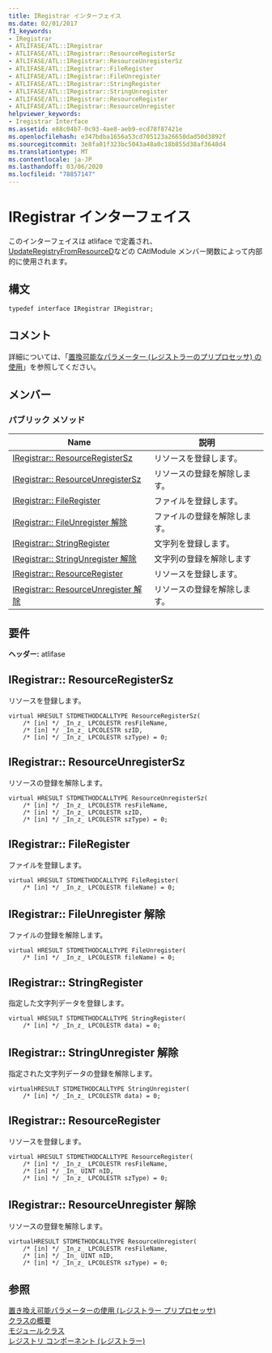 ```yaml
---
title: IRegistrar インターフェイス
ms.date: 02/01/2017
f1_keywords:
- IRegistrar
- ATLIFASE/ATL::IRegistrar
- ATLIFASE/ATL::IRegistrar::ResourceRegisterSz
- ATLIFASE/ATL::IRegistrar::ResourceUnregisterSz
- ATLIFASE/ATL::IRegistrar::FileRegister
- ATLIFASE/ATL::IRegistrar::FileUnregister
- ATLIFASE/ATL::IRegistrar::StringRegister
- ATLIFASE/ATL::IRegistrar::StringUnregister
- ATLIFASE/ATL::IRegistrar::ResourceRegister
- ATLIFASE/ATL::IRegistrar::ResourceUnregister
helpviewer_keywords:
- Iregistrar Interface
ms.assetid: e88c04b7-0c93-4ae8-aeb9-ecd78f87421e
ms.openlocfilehash: e347bdba1656a53cd705123a26650dad50d3892f
ms.sourcegitcommit: 3e8fa01f323bc5043a48a0c18b855d38af3648d4
ms.translationtype: MT
ms.contentlocale: ja-JP
ms.lasthandoff: 03/06/2020
ms.locfileid: "78857147"
---
```

# <a name="iregistrar-interface"></a>IRegistrar インターフェイス

このインターフェイスは atliface で定義され、 [UpdateRegistryFromResourceD](catlmodule-class.md#updateregistryfromresourced)などの CAtlModule メンバー関数によって内部的に使用されます。

## <a name="syntax"></a>構文

```
typedef interface IRegistrar IRegistrar;
```

## <a name="remarks"></a>コメント

詳細については、「[置換可能なパラメーター (レジストラーのプリプロセッサ) の使用](../../atl/using-replaceable-parameters-the-registrar-s-preprocessor.md)」を参照してください。

## <a name="members"></a>メンバー

### <a name="public-methods"></a>パブリック メソッド

|Name|説明|
|----------|-----------------|
|[IRegistrar:: ResourceRegisterSz](#resourceregistersz)|リソースを登録します。 |
|[IRegistrar:: ResourceUnregisterSz](#resourceunregistersz)| リソースの登録を解除します。|
|[IRegistrar:: FileRegister](#fileregister)|ファイルを登録します。|
|[IRegistrar:: FileUnregister 解除](#fileunregister)|ファイルの登録を解除します。|
|[IRegistrar:: StringRegister](#stringregister)|文字列を登録します。|
|[IRegistrar:: StringUnregister 解除](#stringunregister)|文字列の登録を解除します|
|[IRegistrar:: ResourceRegister](#resourceregister)|リソースを登録します。|
|[IRegistrar:: ResourceUnregister 解除](#resourceunregister)|リソースの登録を解除します。|

## <a name="requirements"></a>要件

**ヘッダー:** atlifase

##  <a name="resourceregistersz"></a>IRegistrar:: ResourceRegisterSz

リソースを登録します。

```
virtual HRESULT STDMETHODCALLTYPE ResourceRegisterSz(
    /* [in] */ _In_z_ LPCOLESTR resFileName,
    /* [in] */ _In_z_ LPCOLESTR szID,
    /* [in] */ _In_z_ LPCOLESTR szType) = 0;
```

##  <a name="resourceunregistersz"></a>IRegistrar:: ResourceUnregisterSz

リソースの登録を解除します。

```
virtual HRESULT STDMETHODCALLTYPE ResourceUnregisterSz(
    /* [in] */ _In_z_ LPCOLESTR resFileName,
    /* [in] */ _In_z_ LPCOLESTR szID,
    /* [in] */ _In_z_ LPCOLESTR szType) = 0;
```

##  <a name="fileregister"></a>IRegistrar:: FileRegister

ファイルを登録します。

```
virtual HRESULT STDMETHODCALLTYPE FileRegister(
    /* [in] */ _In_z_ LPCOLESTR fileName) = 0;
```

##  <a name="fileunregister"></a>IRegistrar:: FileUnregister 解除

ファイルの登録を解除します。

```
virtual HRESULT STDMETHODCALLTYPE FileUnregister(
    /* [in] */ _In_z_ LPCOLESTR fileName) = 0;
```

##  <a name="stringregister"></a>IRegistrar:: StringRegister

指定した文字列データを登録します。

```
virtual HRESULT STDMETHODCALLTYPE StringRegister(
    /* [in] */ _In_z_ LPCOLESTR data) = 0;
```

##  <a name="stringunregister"></a>IRegistrar:: StringUnregister 解除

指定された文字列データの登録を解除します。

```
virtualHRESULT STDMETHODCALLTYPE StringUnregister(
    /* [in] */ _In_z_ LPCOLESTR data) = 0;
```

##  <a name="resourceregister"></a>IRegistrar:: ResourceRegister

リソースを登録します。

```
virtual HRESULT STDMETHODCALLTYPE ResourceRegister(
    /* [in] */ _In_z_ LPCOLESTR resFileName,
    /* [in] */ _In_ UINT nID,
    /* [in] */ _In_z_ LPCOLESTR szType) = 0;
```

##  <a name="resourceunregister"></a>IRegistrar:: ResourceUnregister 解除

リソースの登録を解除します。

```
virtualHRESULT STDMETHODCALLTYPE ResourceUnregister(
    /* [in] */ _In_z_ LPCOLESTR resFileName,
    /* [in] */ _In_ UINT nID,
    /* [in] */ _In_z_ LPCOLESTR szType) = 0;
```

## <a name="see-also"></a>参照

[置き換え可能パラメーターの使用 (レジストラー プリプロセッサ)](../../atl/using-replaceable-parameters-the-registrar-s-preprocessor.md)<br/>
[クラスの概要](../../atl/atl-class-overview.md)<br/>
[モジュールクラス](../../atl/atl-module-classes.md)<br/>
[レジストリ コンポーネント (レジストラー)](../../atl/atl-registry-component-registrar.md)

